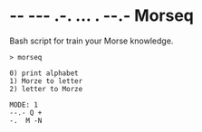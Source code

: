 # -- --- .-. ... . --.- Morseq
Bash script for train your Morse knowledge.
```
> morseq

0) print alphabet
1) Morze to letter
2) letter to Morze

MODE: 1
--.- Q +
-.  M -N
```
